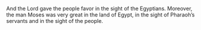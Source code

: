 And the Lord gave the people favor in the sight of the Egyptians. Moreover, the man Moses was very great in the land of Egypt, in the sight of Pharaoh’s servants and in the sight of the people.
